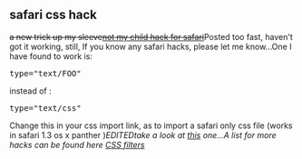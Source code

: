 <article><h2>safari css hack</h2><strike>a new trick up my sleeve<a title="safari hack" href="http://www.jasonkarldavis.com/articles/notmychild/">not my child hack for safari</a></strike>Posted too fast, haven't got it working, still, If you know any safari hacks, please let me know...One I have found to work is:<pre>type="text/FOO"</pre>instead of :<pre>type="text/css"</pre>Change this in your css import link, as to import a safari only css file (works in safari 1.3 os x panther )<em>EDITEDtake a look at <a href="http://www.wnas.nl/?p=212" title="hack">this</a> one...A list for more hacks can be found here  <a title="css filters (dithered.com)" href="http://www.dithered.com/css_filters/index.html">CSS filters</a></em></article>